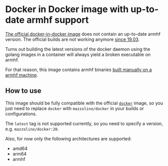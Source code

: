 # Docker in Docker image with up-to-date armhf support

[The official docker-in-docker image](https://hub.docker.com/_/docker) does not contain an up-to-date armhf version. The official builds are not working anymore [since 19.03](https://github.com/docker-library/docker/issues/260).

Turns out building the latest versions of the docker daemon using the golang images in a container will always yield a broken executable on armhf.

For that reason, this image contains armhf binaries [built manually on a armhf machine](https://github.com/djmaze/docker-armhf-binaries).

## How to use

This image should be fully compatible with the official [`docker`](https://github.com/djmaze/docker-armhf-binaries) image, so you just need to replace `docker` with `mazzolino/docker` in your builds or configurations.

The `latest` tag is not supported currently, so you need to specify a version, e.g. `mazzolino/docker:20`.

Also, for now only the following architectures are supported:

- amd64
- arm64
- armhf
